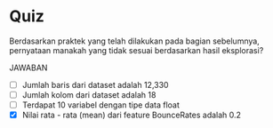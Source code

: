 # Quiz

Berdasarkan praktek yang telah dilakukan pada bagian sebelumnya, pernyataan manakah yang tidak sesuai berdasarkan hasil eksplorasi?

JAWABAN
- [ ] Jumlah baris dari dataset adalah 12,330
- [ ] Jumlah kolom dari dataset adalah 18
- [ ] Terdapat 10 variabel dengan tipe data float
- [X] Nilai rata - rata (mean) dari feature BounceRates adalah 0.2
